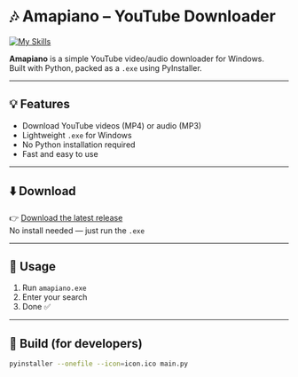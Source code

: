 # 🎶 Amapiano – YouTube Downloader

[![My Skills](https://skillicons.dev/icons?i=py,windows)](https://skillicons.dev)

**Amapiano** is a simple YouTube video/audio downloader for Windows.  
Built with Python, packed as a `.exe` using PyInstaller.

---

## 💡 Features

- Download YouTube videos (MP4) or audio (MP3)  
- Lightweight `.exe` for Windows  
- No Python installation required  
- Fast and easy to use

---

## ⬇️ Download

👉 [Download the latest release](https://github.com/your-username/amapiano/releases/latest)  
No install needed — just run the `.exe`

---

## 🚀 Usage

1. Run `amapiano.exe`  
2. Enter your search  
3. Done ✅

---

## 🔧 Build (for developers)

```bash
pyinstaller --onefile --icon=icon.ico main.py
